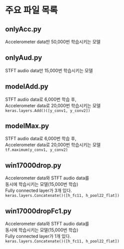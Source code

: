 # 주요 파일 목록

## onlyAcc.py  
Accelerometer data만 50,000번 학습시키는 모델

## onlyAud.py  
STFT audio data만 15,000번 학습시키는 모델


## modelAdd.py  
STFT audio data로 6,000번 학습 후,   
Accelerometer data로 20,000번 학습시키는 모델   
`keras.layers.Add()([y_conv1, y_conv2])`

## modelMax.py  
STFT audio data로 6,000번 학습 후,   
Accelerometer data로 20,000번 학습시키는 모델   
`tf.maximum(y_conv1, y_conv2)`

## win17000drop.py  
Accelerometer data와 STFT audio data를  
동시에 학습시키는 모델(15,000번 학습)   
Fully connected layer가 3개 있다.   
`keras.layers.Concatenate()([h_fc11, h_pool22_flat])`

## win17000dropFc1.py  
Accelerometer data와 STFT audio data를  
동시에 학습시키는 모델(15,000번 학습)   
Fully connected layer가 1개 있다.   
`keras.layers.Concatenate()([h_fc11, h_pool22_flat])`
